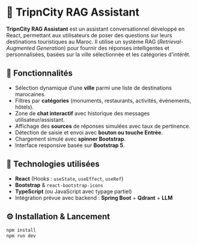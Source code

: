 # 🧭 TripnCity RAG Assistant

**TripnCity RAG Assistant** est un assistant conversationnel développé en React, permettant aux utilisateurs de poser des questions sur leurs destinations touristiques au Maroc. Il utilise un système RAG (*Retrieval-Augmented Generation*) pour fournir des réponses intelligentes et personnalisées, basées sur la ville sélectionnée et les catégories d'intérêt.



## 🚀 Fonctionnalités

- Sélection dynamique d’une **ville** parmi une liste de destinations marocaines.
- Filtres par **catégories** (monuments, restaurants, activités, événements, hôtels).
- Zone de **chat interactif** avec historique des messages utilisateur/assistant.
- Affichage des **sources** de réponses simulées avec taux de pertinence.
- Détection de saisie et envoi avec **bouton ou touche Entrée**.
- Chargement simulé avec **spinner Bootstrap**.
- Interface responsive basée sur **Bootstrap 5**.



## 🧰 Technologies utilisées

- **React** (Hooks : `useState`, `useEffect`, `useRef`)
- **Bootstrap** & `react-bootstrap-icons`
- **TypeScript** (ou JavaScript avec typage partiel)
- Intégration prévue avec backend : **Spring Boot** + **Qdrant** + **LLM**


## ⚙️ Installation & Lancement

```bash
npm install
npm run dev


